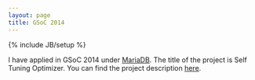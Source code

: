 ```yaml
---
layout: page
title: GSoC 2014
---
```

{% include JB/setup %}

I have applied in GSoC 2014 under [MariaDB](http://mariadb.org). The title of the project is Self Tuning Optimizer. You can find the project description [here](https://mariadb.atlassian.net/browse/MDEV-350).
